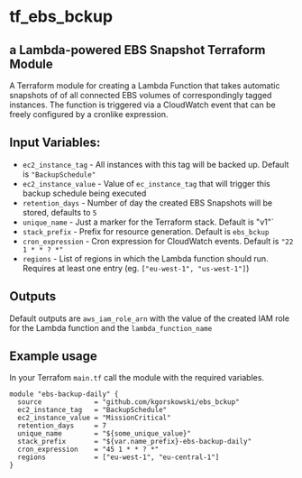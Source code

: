 # tf\_ebs\_bckup
## a Lambda-powered EBS Snapshot Terraform Module

A Terraform module for creating a Lambda Function that takes automatic snapshots of of all connected EBS volumes of correspondingly tagged instances.
The function is triggered via a CloudWatch event that can be freely configured by a cronlike expression.

## Input Variables:
- `ec2_instance_tag` - All instances with this tag will be backed up. Default is `"BackupSchedule"`
- `ec2_instance_value` - Value of `ec_instance_tag` that will trigger this backup schedule being executed
- `retention_days`   - Number of day the created EBS Snapshots will be stored, defaults to `5`
- `unique_name`      - Just a marker for the Terraform stack. Default is "v1"`
- `stack_prefix`     - Prefix for resource generation. Default is `ebs_bckup`
- `cron_expression`  - Cron expression for CloudWatch events. Default is `"22 1 * * ? *"`
- `regions`          - List of regions in which the Lambda function should run. Requires at least one entry (eg. `["eu-west-1", "us-west-1"]`)

## Outputs
Default outputs are `aws_iam_role_arn` with the value of the created IAM role for the Lambda function and the `lambda_function_name`

## Example usage
In your Terrafom `main.tf` call the module with the required variables.

```
module "ebs-backup-daily" {
  source             = "github.com/kgorskowski/ebs_bckup"
  ec2_instance_tag   = "BackupSchedule"
  ec2_instance_value = "MissionCritical"
  retention_days     = 7
  unique_name        = "${some_unique_value}"
  stack_prefix       = "${var.name_prefix}-ebs-backup-daily"
  cron_expression    = "45 1 * * ? *"
  regions            = ["eu-west-1", "eu-central-1"]
}
```
